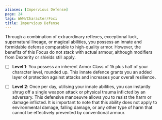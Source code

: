 ```yaml
---
aliases: [Impervious Defense]
page: 24
tags: WWN/Character/Foci
title: Impervious Defense
---
```


Through a combination of extraordinary reflexes, exceptional luck, supernatural lineage, or magical abilities, you possess an innate and formidable defense comparable to high-quality armor. However, the benefits of this Focus do not stack with actual armour, although modifiers from Dexterity or shields still apply.

- [ ] **Level 1**: You possess an inherent Armor Class of 15 plus half of your character level, rounded up. This innate defence grants you an added layer of protection against attacks and increases your overall resilience.

- [ ] **Level 2**: Once per day, utilising your innate abilities, you can instantly shrug off a single weapon attack or physical trauma inflicted by an adversary. This defensive manoeuvre allows you to resist the harm or damage inflicted. It is important to note that this ability does not apply to environmental damage, falling damage, or any other type of harm that cannot be effectively prevented by conventional armour.
